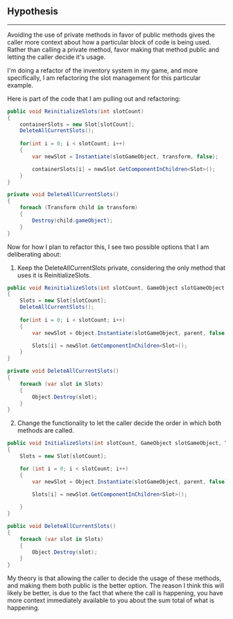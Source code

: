 ## Hypothesis
---
Avoiding the use of private methods in favor of public methods gives the caller more context about how a particular block of code is being used. Rather than calling a private method, favor making that method public and letting the caller decide it's usage.

I'm doing a refactor of the inventory system in my game, and more specifically, I am refactoring the slot management for this particular example.

Here is part of the code that I am pulling out and refactoring:

```csharp
public void ReinitializeSlots(int slotCount)
{
	containerSlots = new Slot[slotCount];
	DeleteAllCurrentSlots();
	
	for(int i = 0; i < slotCount; i++)
	{
		var newSlot = Instantiate(slotGameObject, transform, false);

		containerSlots[i] = newSlot.GetComponentInChildren<Slot>();
	}
}

private void DeleteAllCurrentSlots()
{
	foreach (Transform child in transform)
	{
		Destroy(child.gameObject);
	}
}
```

Now for how I plan to refactor this, I see two possible options that I am deliberating about:

1. Keep the DeleteAllCurrentSlots private, considering the only method that uses it is ReinitializeSlots.
```csharp
public void ReinitializeSlots(int slotCount, GameObject slotGameObject, Transform parent)
{
	Slots = new Slot[slotCount];
	DeleteAllCurrentSlots();
	
	for(int i = 0; i < slotCount; i++)
	{
		var newSlot = Object.Instantiate(slotGameObject, parent, false);

		Slots[i] = newSlot.GetComponentInChildren<Slot>();
	}
}

private void DeleteAllCurrentSlots()
{
	foreach (var slot in Slots)
	{
		Object.Destroy(slot);
	}
}
```

2. Change the functionality to let the caller decide the order in which both methods are called.
   
```csharp
public void InitializeSlots(int slotCount, GameObject slotGameObject, Transform parent)
{
	Slots = new Slot[slotCount];

	for (int i = 0; i < slotCount; i++)
	{
		var newSlot = Object.Instantiate(slotGameObject, parent, false);

		Slots[i] = newSlot.GetComponentInChildren<Slot>(); 
		
	}
}

public void DeleteAllCurrentSlots()
{
	foreach (var slot in Slots)
	{
		Object.Destroy(slot);
	}
}
```

My theory is that allowing the caller to decide the usage of these methods, and making them both public is the better option. The reason I think this will likely be better, is due to the fact that where the call is happening, you have more context immediately available to you about the sum total of what is happening.